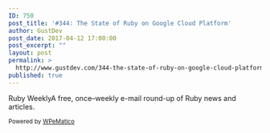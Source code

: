 ```yaml
---
ID: 750
post_title: '#344: The State of Ruby on Google Cloud Platform'
author: GustDev
post_date: 2017-04-12 17:00:00
post_excerpt: ""
layout: post
permalink: >
  http://www.gustdev.com/344-the-state-of-ruby-on-google-cloud-platform/
published: true
---
```

Ruby WeeklyA free, once&ndash;weekly e-mail round-up of Ruby news and articles.<p class="wpematico_credit"><small>Powered by <a href="http://www.wpematico.com" target="_blank">WPeMatico</a></small></p>